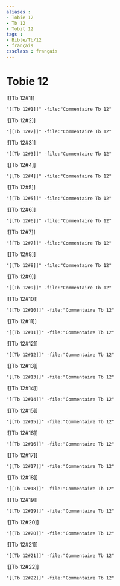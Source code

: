 ```yaml
---
aliases : 
- Tobie 12
- Tb 12
- Tobit 12
tags : 
- Bible/Tb/12
- français
cssclass : français
---
```


# Tobie 12

![[Tb 12#1]]

```query
"[[Tb 12#1]]" -file:"Commentaire Tb 12"
```

![[Tb 12#2]]

```query
"[[Tb 12#2]]" -file:"Commentaire Tb 12"
```

![[Tb 12#3]]

```query
"[[Tb 12#3]]" -file:"Commentaire Tb 12"
```

![[Tb 12#4]]

```query
"[[Tb 12#4]]" -file:"Commentaire Tb 12"
```

![[Tb 12#5]]

```query
"[[Tb 12#5]]" -file:"Commentaire Tb 12"
```

![[Tb 12#6]]

```query
"[[Tb 12#6]]" -file:"Commentaire Tb 12"
```

![[Tb 12#7]]

```query
"[[Tb 12#7]]" -file:"Commentaire Tb 12"
```

![[Tb 12#8]]

```query
"[[Tb 12#8]]" -file:"Commentaire Tb 12"
```

![[Tb 12#9]]

```query
"[[Tb 12#9]]" -file:"Commentaire Tb 12"
```

![[Tb 12#10]]

```query
"[[Tb 12#10]]" -file:"Commentaire Tb 12"
```

![[Tb 12#11]]

```query
"[[Tb 12#11]]" -file:"Commentaire Tb 12"
```

![[Tb 12#12]]

```query
"[[Tb 12#12]]" -file:"Commentaire Tb 12"
```

![[Tb 12#13]]

```query
"[[Tb 12#13]]" -file:"Commentaire Tb 12"
```

![[Tb 12#14]]

```query
"[[Tb 12#14]]" -file:"Commentaire Tb 12"
```

![[Tb 12#15]]

```query
"[[Tb 12#15]]" -file:"Commentaire Tb 12"
```

![[Tb 12#16]]

```query
"[[Tb 12#16]]" -file:"Commentaire Tb 12"
```

![[Tb 12#17]]

```query
"[[Tb 12#17]]" -file:"Commentaire Tb 12"
```

![[Tb 12#18]]

```query
"[[Tb 12#18]]" -file:"Commentaire Tb 12"
```

![[Tb 12#19]]

```query
"[[Tb 12#19]]" -file:"Commentaire Tb 12"
```

![[Tb 12#20]]

```query
"[[Tb 12#20]]" -file:"Commentaire Tb 12"
```

![[Tb 12#21]]

```query
"[[Tb 12#21]]" -file:"Commentaire Tb 12"
```

![[Tb 12#22]]

```query
"[[Tb 12#22]]" -file:"Commentaire Tb 12"
```

